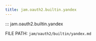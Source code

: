 ```yaml
---
title: jam.oauth2.builtin.yandex
---
```


::: jam.oauth2.builtin.yandex

FILE PATH: `jam/oauth2/builtin/yandex.md`